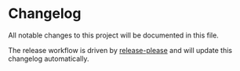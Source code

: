 # Changelog

All notable changes to this project will be documented in this file.

The release workflow is driven by [release-please](https://github.com/googleapis/release-please) and will update this changelog automatically.
